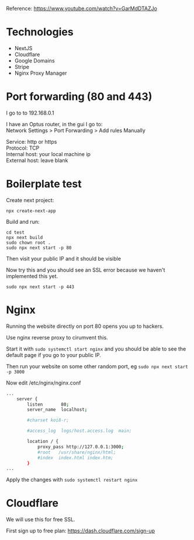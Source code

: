 Reference:
<https://www.youtube.com/watch?v=GarMdDTAZJo>

# Technologies
- NextJS
- Cloudflare
- Google Domains
- Stripe
- Nginx Proxy Manager

# Port forwarding (80 and 443)

I go to to 192.168.0.1

I have an Optus router, in the gui I go to: <br>
Network Settings >  Port Forwarding > Add rules Manually

Service: http or https <br>
Protocol: TCP <br>
Internal host: your local machine ip <br>
External host: leave blank <br>

# Boilerplate test

Create next project:

```
npx create-next-app
```

Build and run:

```
cd test
npx next build
sudo chown root .
sudo npx next start -p 80
```

Then visit your public IP and it should be visible

Now try this and you should see an SSL error because we haven't implemented this yet. 

```
sudo npx next start -p 443
```

# Nginx

Running the website directly on port 80 opens you up to hackers. 

Use nginx reverse proxy to cirumvent this. 

Start it with `sudo systemctl start nginx` and you should be able to see the default page if you go to your public IP.

Then run your website on some other random port, eg `sudo npx next start -p 3000`

Now edit /etc/nginx/nginx.conf

```bash
...
    server {
        listen       80;
        server_name  localhost;

        #charset koi8-r;

        #access_log  logs/host.access.log  main;

        location / {
            proxy_pass http://127.0.0.1:3000;
            #root   /usr/share/nginx/html;
            #index  index.html index.htm;
        }
...
```

Apply the changes with `sudo systemctl restart nginx`


# Cloudflare

We will use this for free SSL. 

First sign up to free plan: <https://dash.cloudflare.com/sign-up>


